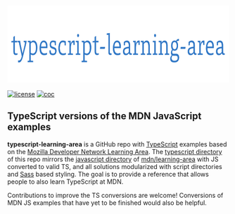 <div align="center">
  <a href="https://github.com/andrewtavis/typescript-learning-area"><img src="https://raw.githubusercontent.com/andrewtavis/typescript-learning-area/main/.github/resources/logo/tsla_logo_transparent.png" width="780" height="175"></a>
</div>

<ol></ol>

[![license](https://img.shields.io/github/license/andrewtavis/typescript-learning-area)](https://github.com/andrewtavis/typescript-learning-area/blob/main/LICENSE.txt)
[![coc](https://img.shields.io/badge/coc-Contributor%20Covenant-ff69b4.svg)](https://github.com/andrewtavis/typescript-learning-area/blob/main/.github/CODE_OF_CONDUCT.md)

## TypeScript versions of the MDN JavaScript examples

**typescript-learning-area** is a GitHub repo with [TypeScript](https://www.typescriptlang.org/) examples based on the [Mozilla Developer Network Learning Area](https://developer.mozilla.org/en-US/Learn). The [typescript directory](https://github.com/andrewtavis/typescript-learning-area/tree/main/typescript) of this repo mirrors the [javascript directory](https://github.com/mdn/learning-area/tree/master/javascript) of [mdn/learning-area](https://github.com/mdn/learning-area) with JS converted to valid TS, and all solutions modularized with script directories and [Sass](https://sass-lang.com/) based styling. The goal is to provide a reference that allows people to also learn TypeScript at MDN.

Contributions to improve the TS conversions are welcome! Conversions of MDN JS examples that have yet to be finished would also be helpful.
